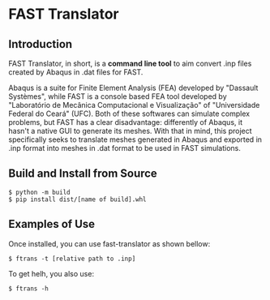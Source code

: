 # FAST Translator

## Introduction

FAST Translator, in short, is a **command line tool** to aim convert .inp files created by Abaqus in .dat files for FAST. 

Abaqus is a suite for Finite Element Analysis (FEA) developed by "Dassault Systèmes", while FAST is a console based FEA tool developed by "Laboratório de Mecânica Computacional e Visualização" of "Universidade Federal do Ceará" (UFC). Both of these softwares can simulate complex problems, but FAST has a clear disadvantage: differently of Abaqus, it hasn't a native GUI to generate its meshes. With that in mind, this project specifically seeks to translate meshes generated in Abaqus and exported in .inp format into meshes in .dat format to be used in FAST simulations.

## Build and Install from Source

```text
$ python -m build
$ pip install dist/[name of build].whl
```

## Examples of Use

Once installed, you can use fast-translator as shown bellow:

```text
$ ftrans -t [relative path to .inp]
```

To get helh, you also use:
```text Short Version
$ ftrans -h